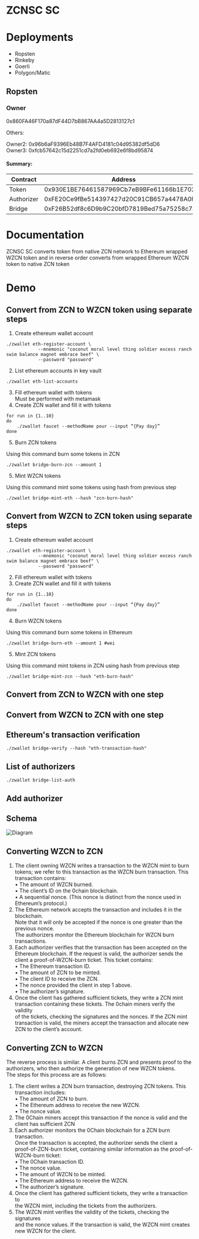 ZCNSC SC
==========

Deployments
===================
- Ropsten
- Rinkeby
- Goerli
- Polygon/Matic

## Ropsten

### Owner

0x860FA46F170a87dF44D7bB867AA4a5D2813127c1

Others:

Owner2: 0x96b6aF9396Eb48B7F4AFD4181c04d95382df5dD6  
Owner3: 0xfcb57642c15d2251cd7a2fd0eb692e6f8bd95874

#### Summary:

| Contract | Address     |
|----------|-------|
| Token   | 0x930E1BE76461587969Cb7eB9BFe61166b1E70244 |
| Authorizer | 0xFE20Ce9fBe514397427d20C91CB657a4478A0FFa  |
| Bridge | 0xF26B52df8c6D9b9C20bfD7819Bed75a75258c7dB  |


Documentation
=============

ZCNSC SC converts token from native ZCN network to Ethereum wrapped WZCN token
and in reverse order converts from wrapped Ethereum WZCN token to native ZCN token

# Demo

## Convert from ZCN to WZCN token using separate steps

1. Create ethereum wallet account
```shell
./zwallet eth-register-account \
            --mnemonic "coconut moral level thing soldier excess ranch swim balance magnet embrace beef" \
            --password "password"
```
2. List ethereum accounts in key vault
```shell
./zwallet eth-list-accounts
```
3. Fill ethereum wallet with tokens  
Must be performed with metamask
4. Create ZCN wallet and fill it with tokens
```shell
for run in {1..10}
do
    ./zwallet faucet --methodName pour --input “{Pay day}”
done
```
5. Burn ZCN tokens

Using this command burn some tokens in ZCN

```shell
./zwallet bridge-burn-zcn --amount 1 
```

5. Mint WZCN tokens

Using this command mint some tokens using hash from previous step

```shell
./zwallet bridge-mint-eth --hash "zcn-burn-hash" 
```

## Convert from WZCN to ZCN token using separate steps

1. Create ethereum wallet account
```shell
./zwallet eth-register-account \
            --mnemonic "coconut moral level thing soldier excess ranch swim balance magnet embrace beef" \
            --password "password"
```
2. Fill ethereum wallet with tokens
3. Create ZCN wallet and fill it with tokens

```shell
for run in {1..10}
do
    ./zwallet faucet --methodName pour --input “{Pay day}”
done
```

4. Burn WZCN tokens

Using this command burn some tokens in Ethereum

```shell
./zwallet bridge-burn-eth --amount 1 #wei 
```

5. Mint ZCN tokens

Using this command mint tokens in ZCN using hash from previous step

```shell
./zwallet bridge-mint-zcn --hash "eth-burn-hash" 
```

## Convert from ZCN to WZCN with one step
## Convert from WZCN to ZCN with one step
## Ethereum's transaction verification

```shell
./zwallet bridge-verify --hash "eth-transaction-hash"
```

## List of authorizers
```shell
./zwallet bridge-list-auth
```

## Add authorizer

## Schema

![Diagram](https://github.com/Dmdv/0chain/blob/zcnsc_latest/code/go/0chain.net/smartcontract/zcnsc/docs/ZCNSC.png?raw=true)

## Converting WZCN to ZCN

1. The client owning WZCN writes a transaction to the WZCN mint to burn  
   tokens; we refer to this transaction as the WZCN burn transaction. This  
   transaction contains:  
   • The amount of WZCN burned.  
   • The client’s ID on the 0chain blockchain.  
   • A sequential nonce. (This nonce is distinct from the nonce used in Ethereum’s protocol.)  
2. The Ethereum network accepts the transaction and includes it in the blockchain.  
   Note that it will only be accepted if the nonce is one greater than the previous nonce.  
   The authorizers monitor the Ethereum blockchain for WZCN burn transactions.  
3. Each authorizer verifies that the transaction has been accepted on the  
   Ethereum blockchain. If the request is valid, the authorizer sends the  
   client a proof-of-WZCN-burn ticket. This ticket contains:  
   • The Ethereum transaction ID.  
   • The amount of ZCN to be minted.  
   • The client ID to receive the ZCN.  
   • The nonce provided the client in step 1 above.  
   • The authorizer’s signature.  
4. Once the client has gathered sufficient tickets, they write a ZCN mint  
   transaction containing these tickets. The 0chain miners verify the validity  
   of the tickets, checking the signatures and the nonces. If the ZCN mint  
   transaction is valid, the miners accept the transaction and allocate new  
   ZCN to the client’s account.  

## Converting ZCN to WZCN

The reverse process is similar. A client burns ZCN and presents proof to the  
authorizers, who then authorize the generation of new WZCN tokens.  
The steps for this process are as follows:  

1. The client writes a ZCN burn transaction, destroying ZCN tokens. This  
   transaction includes:  
   • The amount of ZCN to burn.  
   • The Ethereum address to receive the new WZCN.  
   • The nonce value.  
2. The 0Chain miners accept this transaction if the nonce is valid and the  
   client has sufficient ZCN  
3. Each authorizer monitors the 0Chain blockchain for a ZCN burn transaction.  
   Once the transaction is accepted, the authorizer sends the client a  
   proof-of-ZCN-burn ticket, containing similar information as the proof-of-  
   WZCN-burn ticket:  
   • The 0Chain transaction ID.  
   • The nonce value.  
   • The amount of WZCN to be minted.  
   • The Ethereum address to receive the WZCN.  
   • The authorizer’s signature.  
4. Once the client has gathered sufficient tickets, they write a transaction to  
   the WZCN mint, including the tickets from the authorizers.  
5. The WZCN mint verifies the validity of the tickets, checking the signatures  
   and the nonce values. If the transaction is valid, the WZCN mint creates  
   new WZCN for the client.  